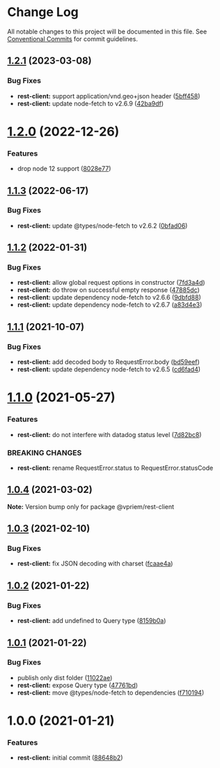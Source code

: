 # Change Log

All notable changes to this project will be documented in this file.
See [Conventional Commits](https://conventionalcommits.org) for commit guidelines.

## [1.2.1](https://github.com/vpriem/ts-monorepo/compare/@vpriem/rest-client@1.2.0...@vpriem/rest-client@1.2.1) (2023-03-08)

### Bug Fixes

-   **rest-client:** support application/vnd.geo+json header ([5bff458](https://github.com/vpriem/ts-monorepo/commit/5bff4584404b937e3206eeaad06682c5a685dde5))
-   **rest-client:** update node-fetch to v2.6.9 ([42ba9df](https://github.com/vpriem/ts-monorepo/commit/42ba9df2e1373aba0638a72ec62fc5fbf08ddd0f))

# [1.2.0](https://github.com/vpriem/ts-monorepo/compare/@vpriem/rest-client@1.1.3...@vpriem/rest-client@1.2.0) (2022-12-26)

### Features

-   drop node 12 support ([8028e77](https://github.com/vpriem/ts-monorepo/commit/8028e7777d9e55f835592267f317a80c55a306a1))

## [1.1.3](https://github.com/vpriem/ts-monorepo/compare/@vpriem/rest-client@1.1.2...@vpriem/rest-client@1.1.3) (2022-06-17)

### Bug Fixes

-   **rest-client:** update @types/node-fetch to v2.6.2 ([0bfad06](https://github.com/vpriem/ts-monorepo/commit/0bfad06752b3414901c1f5219679c9559a8aff8a))

## [1.1.2](https://github.com/vpriem/ts-monorepo/compare/@vpriem/rest-client@1.1.1...@vpriem/rest-client@1.1.2) (2022-01-31)

### Bug Fixes

-   **rest-client:** allow global request options in constructor ([7fd3a4d](https://github.com/vpriem/ts-monorepo/commit/7fd3a4d4ab3e8248d1c853d0211ab84afc98e673))
-   **rest-client:** do throw on successful empty response ([47885dc](https://github.com/vpriem/ts-monorepo/commit/47885dcd0ea03e60531969abab44b07180227d7d))
-   **rest-client:** update dependency node-fetch to v2.6.6 ([9dbfd88](https://github.com/vpriem/ts-monorepo/commit/9dbfd8845e7d4f2b279a47a0b2ccf99a00508194))
-   **rest-client:** update dependency node-fetch to v2.6.7 ([a83d4e3](https://github.com/vpriem/ts-monorepo/commit/a83d4e3b6e792f1337841e439db2a0e97ef785b2))

## [1.1.1](https://github.com/vpriem/ts-monorepo/compare/@vpriem/rest-client@1.1.0...@vpriem/rest-client@1.1.1) (2021-10-07)

### Bug Fixes

-   **rest-client:** add decoded body to RequestError.body ([bd59eef](https://github.com/vpriem/ts-monorepo/commit/bd59eefa4b63b152bb1afb434d2681f8c972314f))
-   **rest-client:** update dependency node-fetch to v2.6.5 ([cd6fad4](https://github.com/vpriem/ts-monorepo/commit/cd6fad424cbdceea5fc187dda19f40b462e7e0de))

# [1.1.0](https://github.com/vpriem/ts-monorepo/compare/@vpriem/rest-client@1.0.4...@vpriem/rest-client@1.1.0) (2021-05-27)

### Features

-   **rest-client:** do not interfere with datadog status level ([7d82bc8](https://github.com/vpriem/ts-monorepo/commit/7d82bc8f2861cdbc4767f18b3071fd0438d2ade8))

### BREAKING CHANGES

-   **rest-client:** rename RequestError.status to RequestError.statusCode

## [1.0.4](https://github.com/vpriem/ts-monorepo/compare/@vpriem/rest-client@1.0.3...@vpriem/rest-client@1.0.4) (2021-03-02)

**Note:** Version bump only for package @vpriem/rest-client

## [1.0.3](https://github.com/vpriem/ts-monorepo/compare/@vpriem/rest-client@1.0.2...@vpriem/rest-client@1.0.3) (2021-02-10)

### Bug Fixes

-   **rest-client:** fix JSON decoding with charset ([fcaae4a](https://github.com/vpriem/ts-monorepo/commit/fcaae4a8097598d6068adf0a16c6358087d8fbfb))

## [1.0.2](https://github.com/vpriem/ts-monorepo/compare/@vpriem/rest-client@1.0.1...@vpriem/rest-client@1.0.2) (2021-01-22)

### Bug Fixes

-   **rest-client:** add undefined to Query type ([8159b0a](https://github.com/vpriem/ts-monorepo/commit/8159b0a91c586405b192c1be8d3b230c66c0f3f6))

## [1.0.1](https://github.com/vpriem/ts-monorepo/compare/@vpriem/rest-client@1.0.0...@vpriem/rest-client@1.0.1) (2021-01-22)

### Bug Fixes

-   publish only dist folder ([11022ae](https://github.com/vpriem/ts-monorepo/commit/11022aeeff4b0f147a59b564a7f6fdd3ee63aca2))
-   **rest-client:** expose Query type ([47761bd](https://github.com/vpriem/ts-monorepo/commit/47761bd22ed4411f90e91852c1a130b7c225b2b2))
-   **rest-client:** move @types/node-fetch to dependencies ([f710194](https://github.com/vpriem/ts-monorepo/commit/f71019411ab28326a626fa1604ec88676ff6619a))

# 1.0.0 (2021-01-21)

### Features

-   **rest-client:** initial commit ([88648b2](https://github.com/vpriem/ts-monorepo/commit/88648b27febab1d060704ded2c86cc2b7dc4c673))
